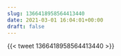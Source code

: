 ```yaml
---
slug: 1366418958564413440
date: 2021-03-01 16:04:01+00:00
draft: false
---
```


{{< tweet 1366418958564413440 >}}
